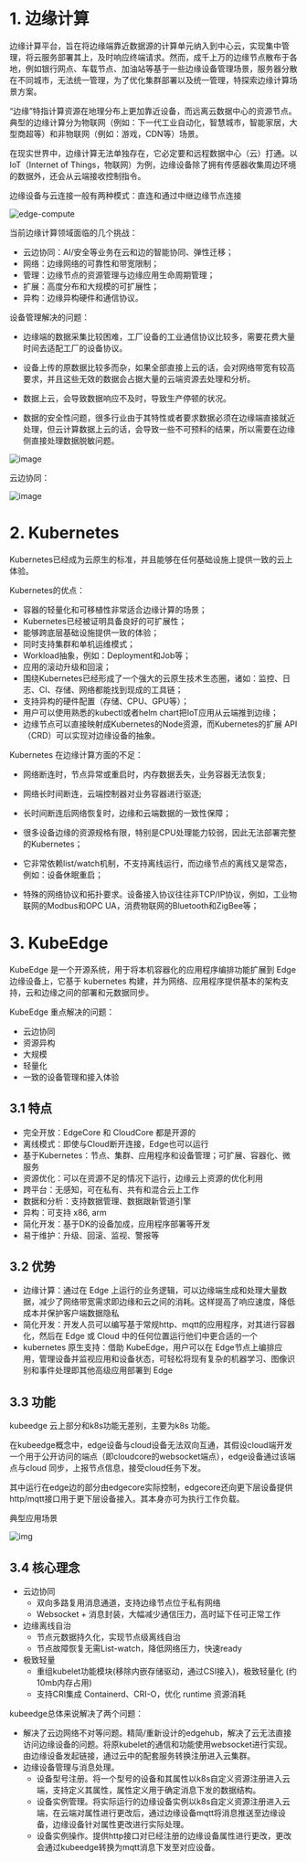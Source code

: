 # 1. 边缘计算

边缘计算平台，旨在将边缘端靠近数据源的计算单元纳入到中心云，实现集中管理，将云服务部署其上，及时响应终端请求。然而，成千上万的边缘节点散布于各地，例如银行网点、车载节点、加油站等基于一些边缘设备管理场景，服务器分散在不同城市，无法统一管理，为了优化集群部署以及统一管理，特探索边缘计算场景方案。

“边缘”特指计算资源在地理分布上更加靠近设备，而远离云数据中心的资源节点。典型的边缘计算分为物联网（例如：下一代工业自动化，智慧城市，智能家居，大型商超等）和非物联网（例如：游戏，CDN等）场景。

在现实世界中，边缘计算无法单独存在，它必定要和远程数据中心（云）打通。以IoT（Internet of Things，物联网）为例，边缘设备除了拥有传感器收集周边环境的数据外，还会从云端接收控制指令。

边缘设备与云连接一般有两种模式：直连和通过中继边缘节点连接

![edge-compute](https://fastly.jsdelivr.net/gh/elihe2011/bedgraph@master/kubeedge/edge-compute.png)

当前边缘计算领域面临的几个挑战：

- 云边协同：AI/安全等业务在云和边的智能协同、弹性迁移；
- 网络：边缘网络的可靠性和带宽限制；
- 管理：边缘节点的资源管理与边缘应用生命周期管理；
- 扩展：高度分布和大规模的可扩展性；
- 异构：边缘异构硬件和通信协议。



设备管理解决的问题：

- 边缘端的数据采集比较困难，工厂设备的工业通信协议比较多，需要花费大量时间去适配工厂的设备协议。

- 设备上传的原数据比较多而杂，如果全部直接上云的话，会对网络带宽有较高要求，并且这些无效的数据会占据大量的云端资源去处理和分析。

- 数据上云，会导致数据响应不及时，导致生产停顿的状况。

- 数据的安全性问题，很多行业由于其特性或者要求数据必须在边缘端直接就近处理，但云计算数据上云的话，会导致一些不可预料的结果，所以需要在边缘侧直接处理数据脱敏问题。

![image](https://fastly.jsdelivr.net/gh/elihe2011/bedgraph@master/kubeedge/edge-smart-factory.png)

云边协同：

![image](https://fastly.jsdelivr.net/gh/elihe2011/bedgraph@master/kubeedge/edge-cloud-collaboration.png)

# 2. Kubernetes

Kubernetes已经成为云原生的标准，并且能够在任何基础设施上提供一致的云上体验。

Kubernetes的优点：

- 容器的轻量化和可移植性非常适合边缘计算的场景；
- Kubernetes已经被证明具备良好的可扩展性；
- 能够跨底层基础设施提供一致的体验；
- 同时支持集群和单机运维模式；
- Workload抽象，例如：Deployment和Job等；
- 应用的滚动升级和回滚；
- 围绕Kubernetes已经形成了一个强大的云原生技术生态圈，诸如：监控、日志、CI、存储、网络都能找到现成的工具链；
- 支持异构的硬件配置（存储、CPU、GPU等）；
- 用户可以使用熟悉的kubectl或者helm chart把IoT应用从云端推到边缘；
- 边缘节点可以直接映射成Kubernetes的Node资源，而Kubernetes的扩展 API（CRD）可以实现对边缘设备的抽象。



Kubernetes 在边缘计算方面的不足：

- 网络断连时，节点异常或重启时，内存数据丢失，业务容器无法恢复;
- 网络长时间断连，云端控制器对业务容器进行驱逐;
- 长时间断连后网络恢复时，边缘和云端数据的一致性保障；

- 很多设备边缘的资源规格有限，特别是CPU处理能力较弱，因此无法部署完整的Kubernetes；
- 它非常依赖list/watch机制，不支持离线运行，而边缘节点的离线又是常态，例如：设备休眠重启；
- 特殊的网络协议和拓扑要求。设备接入协议往往非TCP/IP协议，例如，工业物联网的Modbus和OPC UA，消费物联网的Bluetooth和ZigBee等；



# 3. KubeEdge

KubeEdge 是一个开源系统，用于将本机容器化的应用程序编排功能扩展到 Edge 边缘设备上，它基于 kubernetes 构建，并为网络、应用程序提供基本的架构支持，云和边缘之间的部署和元数据同步。

KubeEdge 重点解决的问题：

- 云边协同
- 资源异构
- 大规模
- 轻量化
- 一致的设备管理和接入体验



## 3.1 特点

- 完全开放：EdgeCore 和 CloudCore 都是开源的
- 离线模式：即使与Cloud断开连接，Edge也可以运行
- 基于Kubernetes：节点、集群、应用程序和设备管理；可扩展、容器化、微服务
- 资源优化：可以在资源不足的情况下运行，边缘云上资源的优化利用
- 跨平台：无感知，可在私有、共有和混合云上工作
- 数据和分析：支持数据管理、数据跟新管道引擎
- 异构：可支持 x86, arm
- 简化开发：基于DK的设备加成，应用程序部署等开发
- 易于维护：升级、回滚、监视、警报等



## 3.2 优势

- 边缘计算：通过在 Edge 上运行的业务逻辑，可以边缘端生成和处理大量数据，减少了网络带宽需求即边缘和云之间的消耗。这样提高了响应速度，降低成本并保护客户端数据隐私
- 简化开发：开发人员可以编写基于常规http、mqtt的应用程序，对其进行容器化，然后在 Edge 或 Cloud 中的任何位置运行他们中更合适的一个
- kubernetes 原生支持：借助 KubeEdge，用户可以在 Edge节点上编排应用，管理设备并监视应用和设备状态，可轻松将现有复杂的机器学习、图像识别和事件处理即其他高级应用部署到 Edge



## 3.3 功能

kubeedge 云上部分和k8s功能无差别，主要为k8s 功能。

在kubeedge概念中，edge设备与cloud设备无法双向互通，其假设cloud端开发一个用于公开访问的端点（即cloudcore的websocket端点），edge设备通过该端点与cloud 同步，上报节点信息，接受cloud任务下发。

其中运行在edge边的部分由edgecore实际控制，edgecore还向更下层设备提供http/mqtt接口用于更下层设备接入。其本身亦可为执行工作负载。

典型应用场景

![img](https://fastly.jsdelivr.net/gh/elihe2011/bedgraph@master/kubeedge/device-status-update.png)

## 3.4 核心理念

- 云边协同
  - 双向多路复用消息通道，支持边缘节点位于私有网络
  - Websocket + 消息封装，大幅减少通信压力，高时延下任可正常工作
- 边缘离线自治
  - 节点元数据持久化，实现节点级离线自治
  - 节点故障恢复无需List-watch，降低网络压力，快速ready
- 极致轻量
  - 重组kubelet功能模块(移除内嵌存储驱动，通过CSI接入)，极致轻量化 (约10mb内存占用)
  - 支持CRI集成 Containerd、CRI-O，优化 runtime 资源消耗



kubeedge总体来说解决了两个问题：

- 解决了云边网络不对等问题。精简/重新设计的edgehub，解决了云无法直接访问边缘设备的问题。将原kubelet的通信和功能使用websocket进行实现。由边缘设备发起链接，通过云中的配套服务转换注册进入云集群。
- 边缘设备管理与消息处理。
  - 设备型号注册。将一个型号的设备和其属性以k8s自定义资源注册进入云端，支持定义其属性，属性定义用于确定消息下发的数据结构。
  - 设备实例管理。将实际运行的边缘设备实例以k8s自定义资源注册进入云端，在云端对属性进行更改后，通过边缘设备mqtt将消息推送至边缘设备，边缘设备针对属性更改进行实际处理。
  - 设备实例操作。提供http接口对已经注册的边缘设备属性进行更改，更改会通过kubeedge转换为mqtt消息下发至对应设备。

